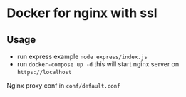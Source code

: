 # Docker for nginx with ssl

## Usage
 - run express example `node express/index.js` 
 - run `docker-compose up -d`  this will start nginx server on `https://localhost`

Nginx proxy conf in `conf/default.conf`


